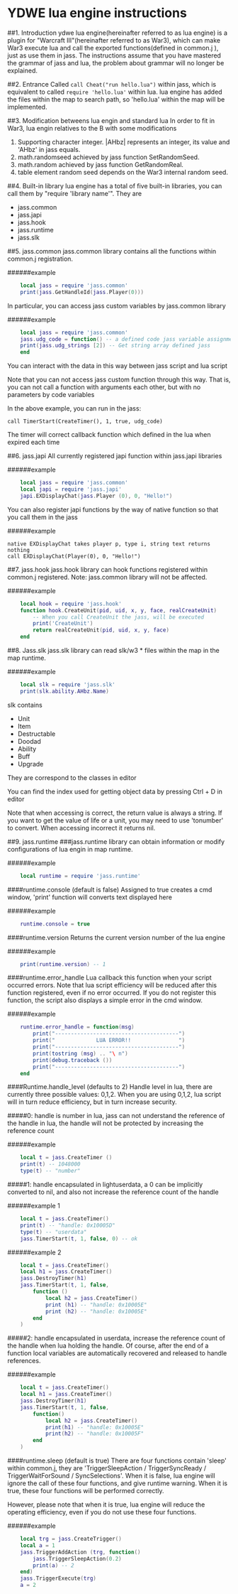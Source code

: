 # YDWE lua engine instructions

##1. Introduction
ydwe lua engine(hereinafter referred to as lua engine) is a plugin for "Warcraft III"(hereinafter referred to as War3), which can make War3 execute lua and call the exported functions(defined in common.j ), just as use them in jass. The instructions assume that you have mastered the grammar of jass and lua, the problem about grammar will no longer be explained.

##2. Entrance
Called `call Cheat("run hello.lua")` within jass, which is equivalent to called `require 'hello.lua'` within lua. lua engine has added the files within the map to search path, so 'hello.lua' within the map will be implemented.

##3. Modification betweens lua engin and standard lua
In order to fit in War3, lua engin relatives to the B with some modifications
 
1. Supporting character integer. |AHbz| represents an integer, its value and 'AHbz' in jass equals.
2. math.randomseed achieved by jass function SetRandomSeed.
3. math.random achieved by jass function GetRandomReal.
4. table element random seed depends on the War3 internal random seed.

##4. Built-in library
lua engine has a total of five built-in libraries, you can call them by "require 'library name'". They are

* jass.common
* jass.japi
* jass.hook
* jass.runtime
* jass.slk

##5. jass.common
jass.common library contains all the functions within common.j registration.
 
######example

```lua
	local jass = require 'jass.common'
	print(jass.GetHandleId(jass.Player(0)))
```

In particular, you can access jass custom variables by jass.common library

######example

```lua
	local jass = require 'jass.common'
	jass.udg_code = function() -- a defined code jass variable assignment as a lua function
	print(jass.udg_strings [2]) -- Get string array defined jass
	end
```

You can interact with the data in this way between jass script and lua script

Note that you can not access jass custom function through this way. That is, you can not call a function with arguments each other, but with no parameters by code variables

In the above example, you can run in the jass:

	call TimerStart(CreateTimer(), 1, true, udg_code)

The timer will correct callback function which defined in the lua when expired each time

##6. jass.japi
All currently registered japi function within jass.japi libraries 

######example

```lua
	local jass = require 'jass.common'
	local japi = require 'jass.japi'
	japi.EXDisplayChat(jass.Player (0), 0, "Hello!")
```

You can also register japi functions by the way of native function so that you call them in the jass

######example

	native EXDisplayChat takes player p, type i, string text returns nothing
	call EXDisplayChat(Player(0), 0, "Hello!")

##7. jass.hook
jass.hook library can hook functions registered within common.j registered. Note: jass.common library will not be affected.

######example

```lua
	local hook = require 'jass.hook'
	function hook.CreateUnit(pid, uid, x, y, face, realCreateUnit)
		-- When you call CreateUnit the jass, will be executed
		print('CreateUnit')
		return realCreateUnit(pid, uid, x, y, face)
	end
```

##8. Jass.slk
jass.slk library can read slk/w3 * files within the map in the map runtime.

######example

```lua
	local slk = require 'jass.slk'
	print(slk.ability.AHbz.Name)
```

slk contains

* Unit
* Item
* Destructable
* Doodad
* Ability
* Buff
* Upgrade

They are correspond to the classes in editor

You can find the index used for getting object data by pressing Ctrl + D in editor

Note that when accessing is correct, the return value is always a string. If you want to get the value of life or a unit, you may need to use 'tonumber' to convert. When accessing incorrect it returns nil.

##9. jass.runtime
###jass.runtime library can obtain information or modify configurations of lua engin in map runtime.

######example

```lua
	local runtime = require 'jass.runtime'
```
####runtime.console (default is false)
Assigned to true creates a cmd window, 'print' function will converts text displayed here

######example
```lua
	runtime.console = true
```

####runtime.version
Returns the current version number of the lua engine

######example

```lua
	print(runtime.version) -- 1
```

####runtime.error_handle
Lua callback this function when your script occurred errors. Note that lua script efficiency will be reduced after this function registered, even if no error occurred. If you do not register this function, the script also displays a simple error in the cmd window.

######example

```lua
	runtime.error_handle = function(msg)
		print("---------------------------------------")
		print("             LUA ERROR!!               ")
		print("---------------------------------------")
		print(tostring (msg) .. "\ n")
		print(debug.traceback ())
		print("---------------------------------------")
	end
```

####Runtime.handle_level (defaults to 2)
Handle level in lua, there are currently three possible values: 0,1,2. When you are using 0,1,2, lua script will in turn reduce efficiency, but in turn increase security.

#####0: handle is number in lua, jass can not understand the reference of the handle in lua, the handle will not be protected by increasing the reference count

######example

```lua
	local t = jass.CreateTimer ()
	print(t) -- 1048000
	type(t) -- "number"
```

#####1: handle encapsulated in lightuserdata, a 0 can be implicitly converted to nil, and also not increase the reference count of the handle

######example 1

```lua
	local t = jass.CreateTimer()
	print(t) -- "handle: 0x10005D"
	type(t) -- "userdata"
	jass.TimerStart(t, 1, false, 0) -- ok
```

######example 2

```lua
	local t = jass.CreateTimer()
	local h1 = jass.CreateTimer()
	jass.DestroyTimer(h1)
	jass.TimerStart(t, 1, false,
		function ()
			local h2 = jass.CreateTimer()
			print (h1) -- "handle: 0x10005E"
			print (h2) -- "handle: 0x10005E"
		end
	)
```

#####2: handle encapsulated in userdata, increase the reference count of the handle when lua holding the handle. Of course, after the end of a function local variables are automatically recovered and released to handle references.

######example

```lua
	local t = jass.CreateTimer()
	local h1 = jass.CreateTimer()
	jass.DestroyTimer(h1)
	jass.TimerStart(t, 1, false,
		function()
			local h2 = jass.CreateTimer()
			print(h1) -- "handle: 0x10005E"
			print(h2) -- "handle: 0x10005F"
		end
	)
```

####runtime.sleep (default is true)
There are four functions contain 'sleep' within common.j, they are 'TriggerSleepAction / TriggerSyncReady / TriggerWaitForSound / SyncSelections'. When it is false, lua engine will ignore the call of these four functions, and give runtime warning. When it is true, these four functions will be performed correctly.

However, please note that when it is true, lua engine will reduce the operating efficiency, even if you do not use these four functions.

######example

```lua
	local trg = jass.CreateTrigger()
	local a = 1
	jass.TriggerAddAction (trg, function()
		jass.TriggerSleepAction(0.2)
		print(a) -- 2
	end)
	jass.TriggerExecute(trg)
	a = 2
```
